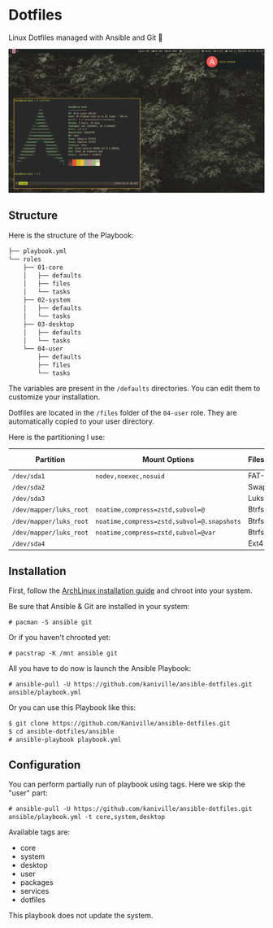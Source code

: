 # Dotfiles

Linux Dotfiles managed with Ansible and Git 🌸

![](src/screenshot.png)

## Structure

Here is the structure of the Playbook:
```
├── playbook.yml
└── roles
    ├── 01-core
    │   ├── defaults
    │   ├── files
    │   └── tasks
    ├── 02-system
    │   ├── defaults
    │   └── tasks
    ├── 03-desktop
    │   ├── defaults
    │   └── tasks
    └── 04-user
        ├── defaults
        ├── files
        └── tasks
```

The variables are present in the `/defaults` directories. You can edit them to customize your installation.

Dotfiles are located in the `/files` folder of the `04-user` role. They are automatically copied to your user directory.

Here is the partitioning I use:

| Partition               | Mount Options                             | Filesystem | Mount Point   |
|-------------------------|-------------------------------------------|------------|---------------|
| `/dev/sda1`             |`nodev,noexec,nosuid`                      | FAT-32     | `/boot`       |
| `/dev/sda2`             |                                           | Swap       | [SWAP]        |
| `/dev/sda3`             |                                           | Luks2      |               |
| `/dev/mapper/luks_root` |`noatime,compress=zstd,subvol=@`           | Btrfs      | `/`           |
| `/dev/mapper/luks_root` |`noatime,compress=zstd,subvol=@.snapshots` | Btrfs      | `/.snapshots` |
| `/dev/mapper/luks_root` |`noatime,compress=zstd,subvol=@var`        | Btrfs      | `/var`        |
| `/dev/sda4`             |                                           | Ext4       | `/home`       |

## Installation

First, follow the [ArchLinux installation guide](https://wiki.archlinux.org/title/Installation_guide) and chroot into your system.

Be sure that Ansible & Git are installed in your system:
```
# pacman -S ansible git
```

Or if you haven't chrooted yet:
```
# pacstrap -K /mnt ansible git
```

All you have to do now is launch the Ansible Playbook:
```
# ansible-pull -U https://github.com/kaniville/ansible-dotfiles.git ansible/playbook.yml
```

Or you can use this Playbook like this:
```
$ git clone https://github.com/Kaniville/ansible-dotfiles.git
$ cd ansible-dotfiles/ansible
# ansible-playbook playbook.yml
```

## Configuration

You can perform partially run of playbook using tags. Here we skip the "user" part:
```
# ansible-pull -U https://github.com/kaniville/ansible-dotfiles.git ansible/playbook.yml -t core,system,desktop
```

Available tags are:
- core
- system
- desktop
- user
- packages
- services
- dotfiles

This playbook does not update the system.

